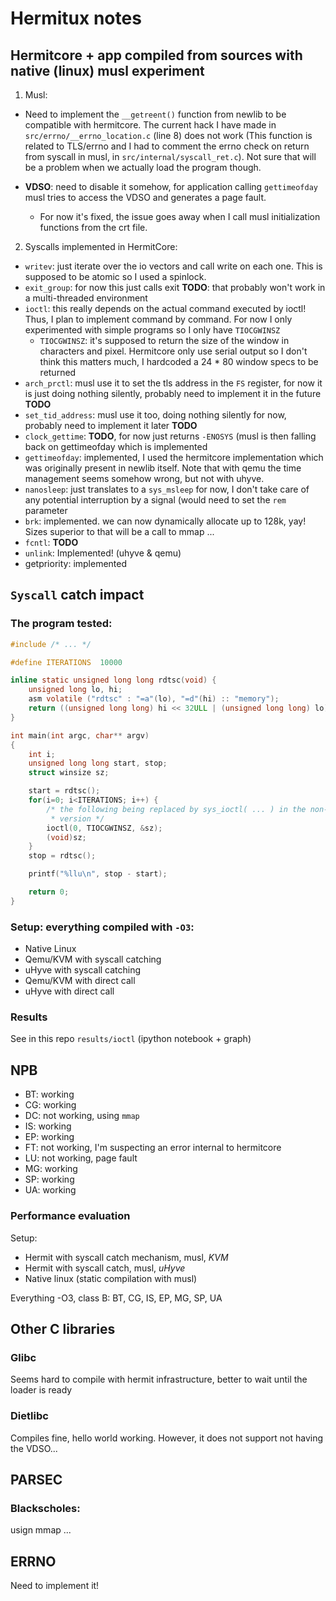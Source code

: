 # Hermitux notes

## Hermitcore + app compiled from sources with native (linux) musl experiment

1. Musl:
- Need to implement the `__getreent()` function from newlib to be compatible with hermitcore. The current hack I have made in `src/errno/__errno_location.c` (line 8) does not work (This function is related to TLS/errno and I had to comment the errno check on return from syscall in musl, in `src/internal/syscall_ret.c`). Not sure that will be a problem when we actually load the program though.

- **VDSO**: need to disable it somehow, for application calling `gettimeofday` musl tries to access the VDSO and generates a page fault.
  - For now it's fixed, the issue goes away when I call musl initialization functions from the crt file.

2. Syscalls implemented in HermitCore:

- `writev`: just iterate over the io vectors and call write on each one. This is supposed to be atomic so I used a spinlock. 
- `exit_group`: for now this just calls exit **TODO**: that probably won't work in a multi-threaded environment
- `ioctl`: this really depends on the actual command  executed by ioctl! Thus, I plan to implement command by command. For now I only experimented with simple programs so I only have `TIOCGWINSZ`
  - `TIOCGWINSZ`: it's supposed to return the size of the window in characters and pixel. Hermitcore only use serial output so I don't think this matters much, I hardcoded a 24 * 80 window specs to be returned
- `arch_prctl`: musl use it to set the tls address in the `FS` register, for now it is just doing nothing silently, probably need to implement it in the future **TODO**
- `set_tid_address`: musl use it too, doing nothing silently for now, probably need to implement it later **TODO**
- `clock_gettime`: **TODO**, for now just returns `-ENOSYS` (musl is then falling back on gettimeofday which is implemented
- `gettimeofday`: implemented, I used the hermitcore implementation which was originally present in newlib itself. Note that with qemu the time management seems somehow wrong, but not with uhyve.
- `nanosleep`: just translates to a `sys_msleep` for now, I don't take care of any potential interruption by a signal (would need to set the `rem` parameter
- `brk`: implemented. we can now dynamically allocate up to 128k, yay! Sizes superior to that will be a call to mmap ...
- `fcntl`: **TODO**
- `unlink`: Implemented! (uhyve & qemu)
- getpriority: implemented

## `Syscall` catch impact

### The program tested:
```C
#include /* ... */

#define ITERATIONS	10000

inline static unsigned long long rdtsc(void) {
	unsigned long lo, hi;
	asm volatile ("rdtsc" : "=a"(lo), "=d"(hi) :: "memory");
	return ((unsigned long long) hi << 32ULL | (unsigned long long) lo);
}

int main(int argc, char** argv)
{
	int i;
	unsigned long long start, stop;
	struct winsize sz;

	start = rdtsc();
	for(i=0; i<ITERATIONS; i++) {
		/* the following being replaced by sys_ioctl( ... ) in the non-catch
         * version */
		ioctl(0, TIOCGWINSZ, &sz);
		(void)sz;
	}
	stop = rdtsc();

	printf("%llu\n", stop - start);

	return 0;
}
```

### Setup: everything compiled with `-O3`:
- Native Linux
- Qemu/KVM with syscall catching
- uHyve with syscall catching
- Qemu/KVM with direct call
- uHyve with direct call

### Results
See  in this repo `results/ioctl` (ipython notebook + graph)

## NPB
- BT: working
- CG: working
- DC: not working, using `mmap`
- IS: working
- EP: working
- FT: not working, I'm suspecting an error internal to hermitcore
- LU: not working, page fault
- MG: working
- SP: working
- UA: working

### Performance evaluation

Setup:
- Hermit with syscall catch mechanism, musl, _KVM_
- Hermit with syscall catch, musl, _uHyve_
- Native linux (static compilation with musl)

Everything -O3, class B:
BT, CG, IS, EP, MG, SP, UA

## Other C libraries

### Glibc
Seems hard to compile with hermit infrastructure, better to wait until the 
loader is ready

### Dietlibc
Compiles fine, hello world working. However, it does not support not having the
VDSO...

## PARSEC

### Blackscholes:
usign mmap ...

## ERRNO
Need to implement it!
